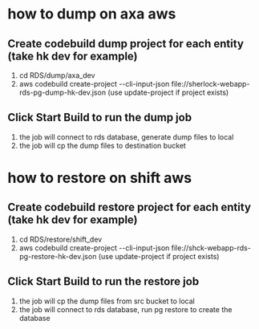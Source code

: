 # how to dump on axa aws
## Create codebuild dump project for each entity (take hk dev for example)

1. cd RDS/dump/axa_dev 
2. aws codebuild create-project --cli-input-json file://sherlock-webapp-rds-pg-dump-hk-dev.json (use update-project if project exists)

## Click Start Build to run the dump job

1. the job will connect to rds database, generate dump files to local
2. the job will cp the dump files to destination bucket

# how to restore on shift aws
## Create codebuild restore project for each entity (take hk dev for example)

1. cd RDS/restore/shift_dev 
2. aws codebuild create-project --cli-input-json file://shck-webapp-rds-pg-restore-hk-dev.json (use update-project if project exists)

## Click Start Build to run the restore job

1. the job will cp the dump files from src bucket to local
2. the job will connect to rds database, run pg restore to create the database

